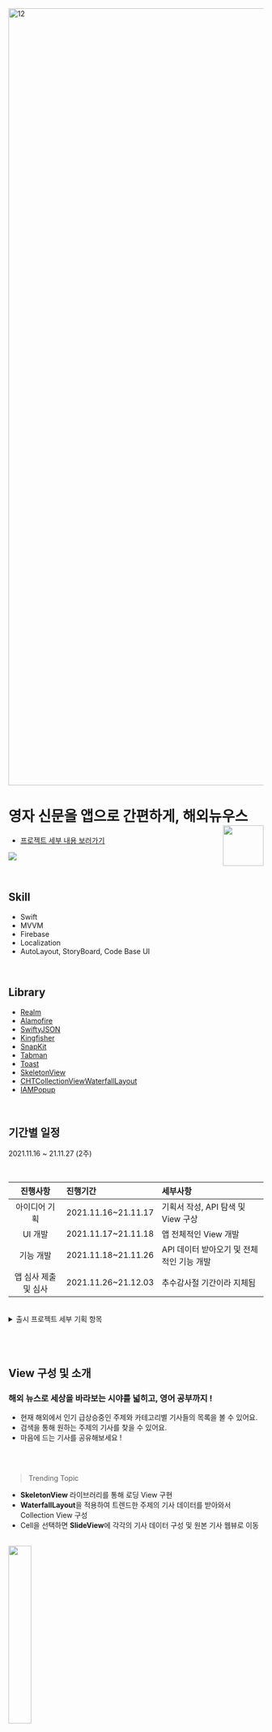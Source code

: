 <img width="1534" alt="12" src="https://user-images.githubusercontent.com/74236080/143826875-c12c807d-0b03-4c25-8e97-38b79119164d.png">

<br>

# 영자 신문을 앱으로 간편하게, 해외뉴우스<img src = "https://user-images.githubusercontent.com/93528918/149170874-1428e755-5919-4f06-a153-631c55d4e09e.png" width = 80  align = right> 

- [프로젝트 세부 내용 보러가기](https://www.notion.so/912caceec73d480982e656c018594c7d)

<a href="https://apps.apple.com/kr/app/%ED%95%B4%EC%99%B8%EB%89%B4%EC%9A%B0%EC%8A%A4/id1596846397
"><img src="https://www.atrinh.com/list/images/download.svg"></a>


<br>

## Skill

- Swift
- MVVM
- Firebase
- Localization
- AutoLayout, StoryBoard, Code Base UI

<br>

## Library

- [Realm](https://cocoapods.org/pods/Realm)
- [Alamofire](https://github.com/Alamofire/Alamofire)
- [SwiftyJSON](https://github.com/SwiftyJSON/SwiftyJSON)
- [Kingfisher](https://github.com/onevcat/Kingfisher)
- [SnapKit](https://github.com/SnapKit/SnapKit)
- [Tabman](https://github.com/uias/Tabman)
- [Toast](https://github.com/scalessec/Toast-Swift)
- [SkeletonView](https://github.com/Juanpe/SkeletonView)
- [CHTCollectionViewWaterfallLayout](https://github.com/chiahsien/CHTCollectionViewWaterfallLayout)
- [IAMPopup](https://github.com/camosss/IAMPopup)



<br />

## 기간별 일정
2021.11.16 ~ 21.11.27 (2주)

<br />

| 진행사항 | 진행기간 | 세부사항 |
|:---:| :--- | :--- |
| 아이디어 기획 | 2021.11.16~21.11.17 | 기획서 작성, API 탐색 및 View 구상 |
| UI 개발 | 2021.11.17~21.11.18 | 앱 전체적인 View 개발 |
| 기능 개발 | 2021.11.18~21.11.26 | API 데이터 받아오기 및 전체적인 기능 개발  |
| 앱 심사 제출 및 심사 | 2021.11.26~21.12.03 | 추수감사절 기간이라 지체됨 |
 

<br />


<details>
<summary>출시 프로젝트 세부 기획 항목</summary>

<br />
 
![스크린샷 2021-12-04 오후 4 36 46](https://user-images.githubusercontent.com/74236080/144701789-fa1198e4-0373-4c82-8be7-5921f2074c73.png)

![스크린샷 2021-12-04 오후 4 37 09](https://user-images.githubusercontent.com/74236080/144701790-72d72d18-459f-4568-8603-30263bf6e286.png)
  
</div>
</details>

<br />
<br />
<br />

## View 구성 및 소개

### 해외 뉴스로 세상을 바라보는 시야를 넓히고, 영어 공부까지 !

- 현재 해외에서 인기 급상승중인 주제와 카테고리별 기사들의 목록을 볼 수 있어요.
- 검색을 통해 원하는 주제의 기사를 찾을 수 있어요.
- 마음에 드는 기사를 공유해보세요 !

<br>
<br>

> Trending Topic

	
- **SkeletonView** 라이브러리를 통해 로딩 View 구현
- **WaterfallLayout**을 적용하여 트렌드한 주제의 기사 데이터를 받아와서 Collection View 구성
- Cell을 선택하면 **SlideView**에 각각의 기사 데이터 구성 및 원본 기사 웹뷰로 이동
 
 <br>
	
<img src = "https://user-images.githubusercontent.com/93528918/149971523-e6c13f4b-322e-4835-a459-fd855b06188b.gif" width="30%" height="30%">




<br>
<br>

> Search
 

	
- **SkeletonView** 라이브러리를 통해 검색한 데이터를 받아오는 동안 로딩 View 구현
- Cell을 선택하면 해당 기사 본문 페이지로 이동
 
<br>

<img src = "https://user-images.githubusercontent.com/93528918/149971528-35fd604a-68c0-41d9-ae2c-8385da279827.gif" width="30%" height="30%">



<br>
<br>

> Category


	
- **Tabman, Pageboy** 라이브러리를 통해 카테고리 별 탭페이징 구현
- **하나의 View, Cell, Controller 재사용**
- Section별 하단에 **전체보기 버튼**을 추가하여, Section별로 받아오는 데이터 전체를 표시하는 View로 이동
 
 <br>

<img src = "https://user-images.githubusercontent.com/93528918/149971533-0e9f8dde-712f-49b0-962e-a226f48d359a.gif" width="30%" height="30%">



<br>
<br>

> 기사 본문
 

	
 - **ScrollView**를 적용하여 각 기사의 본문 길이만큼 동적인 높이 조정

 <br>

<img src = "https://user-images.githubusercontent.com/93528918/149971537-27026971-fa90-48e8-99eb-2d8853e17e19.gif" width="30%" height="30%">



<br />
<br />
<br />




## 버전

> [v1.0.1](https://www.notion.so/v1-0-1-2285257857644e7b8916099eb816309a)

- Date값 Format 오류 수정
- 21/12/08 업데이트 완료

<br>

> [v1.0.2](https://www.notion.so/v1-0-2-57a5662ca6c44d94a1c306df9d3b5083)

- Firebase [Analytics, Crashlytics] 적용
- 코드 리펙토링 (API 호출 메서드, Custom View)
- 21/01/10 업데이트 완료


<br>

> [v1.0.3](https://www.notion.so/v1-0-3-a15eb71a45364214adb2073999176486)

- [IAMPopup](https://github.com/camosss/IAMPopup) 라이브러리 적용으로 SlideView 코드 리펙토링
- Category [Entertainment, Sports] - HTTP Headers 이슈
    - HTTP에서 디폴드로 전달되는 헤더가 변경이 되었는데, `accept-language`를 지정해주고 오류 해결
- 21/02/12 업데이트 완료


